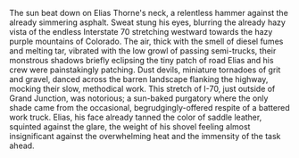 The sun beat down on Elias Thorne's neck, a relentless hammer against the already simmering asphalt.  Sweat stung his eyes, blurring the already hazy vista of the endless Interstate 70 stretching westward towards the hazy purple mountains of Colorado.  The air, thick with the smell of diesel fumes and melting tar, vibrated with the low growl of passing semi-trucks, their monstrous shadows briefly eclipsing the tiny patch of road Elias and his crew were painstakingly patching.  Dust devils, miniature tornadoes of grit and gravel, danced across the barren landscape flanking the highway, mocking their slow, methodical work.  This stretch of I-70, just outside of Grand Junction, was notorious; a sun-baked purgatory where the only shade came from the occasional, begrudgingly-offered respite of a battered work truck.  Elias, his face already tanned the color of saddle leather, squinted against the glare, the weight of his shovel feeling almost insignificant against the overwhelming heat and the immensity of the task ahead.
